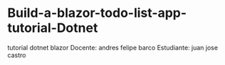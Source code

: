 # Build-a-blazor-todo-list-app-tutorial-Dotnet
tutorial dotnet blazor
Docente: andres felipe barco
Estudiante: juan jose castro

